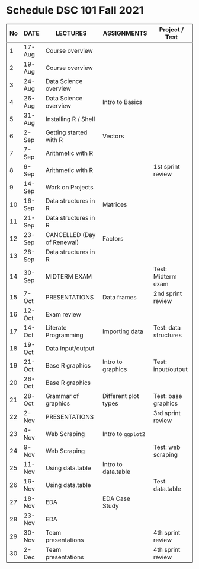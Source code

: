 

# Schedule DSC 101 Fall 2021

<table border="2" cellspacing="0" cellpadding="6" rules="groups" frame="hsides">


<colgroup>
<col  class="org-right" />

<col  class="org-left" />

<col  class="org-left" />

<col  class="org-left" />

<col  class="org-left" />
</colgroup>
<thead>
<tr>
<th scope="col" class="org-right">No</th>
<th scope="col" class="org-left">DATE</th>
<th scope="col" class="org-left">LECTURES</th>
<th scope="col" class="org-left">ASSIGNMENTS</th>
<th scope="col" class="org-left">Project / Test</th>
</tr>
</thead>

<tbody>
<tr>
<td class="org-right">1</td>
<td class="org-left">17-Aug</td>
<td class="org-left">Course overview</td>
<td class="org-left">&#xa0;</td>
<td class="org-left">&#xa0;</td>
</tr>


<tr>
<td class="org-right">2</td>
<td class="org-left">19-Aug</td>
<td class="org-left">Course overview</td>
<td class="org-left">&#xa0;</td>
<td class="org-left">&#xa0;</td>
</tr>


<tr>
<td class="org-right">3</td>
<td class="org-left">24-Aug</td>
<td class="org-left">Data Science overview</td>
<td class="org-left">&#xa0;</td>
<td class="org-left">&#xa0;</td>
</tr>


<tr>
<td class="org-right">4</td>
<td class="org-left">26-Aug</td>
<td class="org-left">Data Science overview</td>
<td class="org-left">Intro to Basics</td>
<td class="org-left">&#xa0;</td>
</tr>


<tr>
<td class="org-right">5</td>
<td class="org-left">31-Aug</td>
<td class="org-left">Installing R / Shell</td>
<td class="org-left">&#xa0;</td>
<td class="org-left">&#xa0;</td>
</tr>


<tr>
<td class="org-right">6</td>
<td class="org-left">2-Sep</td>
<td class="org-left">Getting started with R</td>
<td class="org-left">Vectors</td>
<td class="org-left">&#xa0;</td>
</tr>


<tr>
<td class="org-right">7</td>
<td class="org-left">7-Sep</td>
<td class="org-left">Arithmetic with R</td>
<td class="org-left">&#xa0;</td>
<td class="org-left">&#xa0;</td>
</tr>


<tr>
<td class="org-right">8</td>
<td class="org-left">9-Sep</td>
<td class="org-left">Arithmetic with R</td>
<td class="org-left">&#xa0;</td>
<td class="org-left">1st sprint review</td>
</tr>


<tr>
<td class="org-right">9</td>
<td class="org-left">14-Sep</td>
<td class="org-left">Work on Projects</td>
<td class="org-left">&#xa0;</td>
<td class="org-left">&#xa0;</td>
</tr>


<tr>
<td class="org-right">10</td>
<td class="org-left">16-Sep</td>
<td class="org-left">Data structures in R</td>
<td class="org-left">Matrices</td>
<td class="org-left">&#xa0;</td>
</tr>


<tr>
<td class="org-right">11</td>
<td class="org-left">21-Sep</td>
<td class="org-left">Data structures in R</td>
<td class="org-left">&#xa0;</td>
<td class="org-left">&#xa0;</td>
</tr>


<tr>
<td class="org-right">12</td>
<td class="org-left">23-Sep</td>
<td class="org-left">CANCELLED (Day of Renewal)</td>
<td class="org-left">Factors</td>
<td class="org-left">&#xa0;</td>
</tr>


<tr>
<td class="org-right">13</td>
<td class="org-left">28-Sep</td>
<td class="org-left">Data structures in R</td>
<td class="org-left">&#xa0;</td>
<td class="org-left">&#xa0;</td>
</tr>


<tr>
<td class="org-right">14</td>
<td class="org-left">30-Sep</td>
<td class="org-left">MIDTERM EXAM</td>
<td class="org-left">&#xa0;</td>
<td class="org-left">Test: Midterm exam</td>
</tr>


<tr>
<td class="org-right">15</td>
<td class="org-left">7-Oct</td>
<td class="org-left">PRESENTATIONS</td>
<td class="org-left">Data frames</td>
<td class="org-left">2nd sprint review</td>
</tr>


<tr>
<td class="org-right">16</td>
<td class="org-left">12-Oct</td>
<td class="org-left">Exam review</td>
<td class="org-left">&#xa0;</td>
<td class="org-left">&#xa0;</td>
</tr>


<tr>
<td class="org-right">17</td>
<td class="org-left">14-Oct</td>
<td class="org-left">Literate Programming</td>
<td class="org-left">Importing data</td>
<td class="org-left">Test: data structures</td>
</tr>


<tr>
<td class="org-right">18</td>
<td class="org-left">19-Oct</td>
<td class="org-left">Data input/output</td>
<td class="org-left">&#xa0;</td>
<td class="org-left">&#xa0;</td>
</tr>


<tr>
<td class="org-right">19</td>
<td class="org-left">21-Oct</td>
<td class="org-left">Base R graphics</td>
<td class="org-left">Intro to graphics</td>
<td class="org-left">Test: input/output</td>
</tr>


<tr>
<td class="org-right">20</td>
<td class="org-left">26-Oct</td>
<td class="org-left">Base R graphics</td>
<td class="org-left">&#xa0;</td>
<td class="org-left">&#xa0;</td>
</tr>


<tr>
<td class="org-right">21</td>
<td class="org-left">28-Oct</td>
<td class="org-left">Grammar of graphics</td>
<td class="org-left">Different plot types</td>
<td class="org-left">Test: base graphics</td>
</tr>


<tr>
<td class="org-right">22</td>
<td class="org-left">2-Nov</td>
<td class="org-left">PRESENTATIONS</td>
<td class="org-left">&#xa0;</td>
<td class="org-left">3rd sprint review</td>
</tr>


<tr>
<td class="org-right">23</td>
<td class="org-left">4-Nov</td>
<td class="org-left">Web Scraping</td>
<td class="org-left">Intro to <code>ggplot2</code></td>
<td class="org-left">&#xa0;</td>
</tr>


<tr>
<td class="org-right">24</td>
<td class="org-left">9-Nov</td>
<td class="org-left">Web Scraping</td>
<td class="org-left">&#xa0;</td>
<td class="org-left">Test: web scraping</td>
</tr>


<tr>
<td class="org-right">25</td>
<td class="org-left">11-Nov</td>
<td class="org-left">Using data.table</td>
<td class="org-left">Intro to data.table</td>
<td class="org-left">&#xa0;</td>
</tr>


<tr>
<td class="org-right">26</td>
<td class="org-left">16-Nov</td>
<td class="org-left">Using data.table</td>
<td class="org-left">&#xa0;</td>
<td class="org-left">Test: data.table</td>
</tr>


<tr>
<td class="org-right">27</td>
<td class="org-left">18-Nov</td>
<td class="org-left">EDA</td>
<td class="org-left">EDA Case Study</td>
<td class="org-left">&#xa0;</td>
</tr>


<tr>
<td class="org-right">28</td>
<td class="org-left">23-Nov</td>
<td class="org-left">EDA</td>
<td class="org-left">&#xa0;</td>
<td class="org-left">&#xa0;</td>
</tr>


<tr>
<td class="org-right">29</td>
<td class="org-left">30-Nov</td>
<td class="org-left">Team presentations</td>
<td class="org-left">&#xa0;</td>
<td class="org-left">4th sprint review</td>
</tr>


<tr>
<td class="org-right">30</td>
<td class="org-left">2-Dec</td>
<td class="org-left">Team presentations</td>
<td class="org-left">&#xa0;</td>
<td class="org-left">4th sprint review</td>
</tr>
</tbody>
</table>

